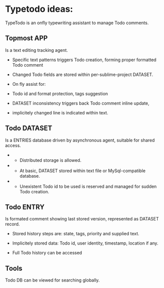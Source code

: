 Typetodo ideas:
==

TypeTodo is an onfly typewriting assistant to manage Todo comments.


Topmost APP
--
Is a text editing tracking agent.

+ Specific text patterns triggers Todo creation,
 forming proper formatted Todo comment

+ Changed Todo fields are stored within per-sublime-project DATASET.

+ On fly assist for:
 + Todo id and format protection, tags suggestion

+ DATASET inconsistency triggers back Todo comment inline update,
 - implicitely changed line is indicated within text.


Todo DATASET
--
Is a ENTRIES database driven by asynchronous agent, suitable for shared access.
+ * Distributed storage is allowed.

+ * At basic, DATASET stored within text file or MySql-compatible database.

+ * Unexistent Todo id to be used is reserved and managed for sudden Todo creation.


Todo ENTRY
--
Is formated comment showing last stored version, represented as DATASET record.

+ Stored history steps are: state, tags, priority and supplied text.

+ Implicitely stored data: Todo id, user identity, timestamp, location if any.

- Full Todo history can be accessed


Tools
--

Todo DB can be viewed for searching globally.

